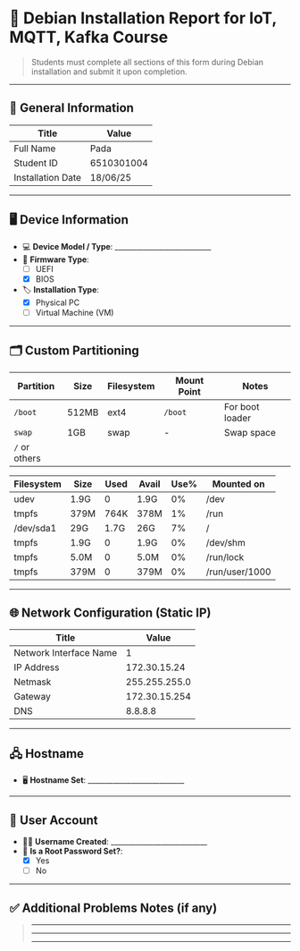# 📄 Debian Installation Report for IoT, MQTT, Kafka Course

> Students must complete all sections of this form during Debian installation and submit it upon completion.

---

## 🔧 General Information

| Title                  | Value                                               |
| -----------------------| --------------------------------------------------- |
| Full Name              | Pada|
| Student ID              | 6510301004 |
| Installation Date      | 18/06/25 |


---

## 🖥️ Device Information

- 💻 **Device Model / Type**: ___________________________
- 🧬 **Firmware Type**:  
  - [ ] UEFI  
  - [x] BIOS  
- 🏷️ **Installation Type**:  
  - [x] Physical PC  
  - [ ] Virtual Machine (VM)

---

## 🗂️ Custom Partitioning

| Partition     | Size   | Filesystem | Mount Point           | Notes              |
|---------------|--------|------------|------------------------|--------------------|
| `/boot`       | 512MB  | ext4       | `/boot`                | For boot loader    |
| `swap`        | 1GB    | swap       | -                      | Swap space         |
| `/` or others |        |            |                        |                    |

Filesystem     | Size | Used | Avail | Use% | Mounted on|
---------------|------|------|-------|------|----------|
udev           | 1.9G |    0 |  1.9G |   0% | /dev|
tmpfs          | 379M | 764K |  378M |   1% | /run|
/dev/sda1      |  29G | 1.7G |   26G |   7% | /|
tmpfs          | 1.9G |    0 |  1.9G |   0% | /dev/shm|
tmpfs          | 5.0M |    0 |  5.0M |   0% | /run/lock|
tmpfs          | 379M |    0 |  379M |   0% | /run/user/1000|

---

## 🌐 Network Configuration (Static IP)

| Title                   | Value                                               |
| ------------------------| --------------------------------------------------- |
| Network Interface Name  | 1 |
| IP Address              | 172.30.15.24 |
| Netmask                 | 255.255.255.0 |
| Gateway                 | 172.30.15.254 |
| DNS                     | 8.8.8.8 |

---

## 🖧 Hostname

- 🖥️ **Hostname Set**: ___________________________

---

## 👤 User Account

- 👨‍💻 **Username Created**: ___________________________
- 🔐 **Is a Root Password Set?**:  
  - [X] Yes  
  - [ ] No

---

## ✅ Additional Problems Notes (if any)

> _____________________________________________________________________  
> _____________________________________________________________________  
> _____________________________________________________________________

